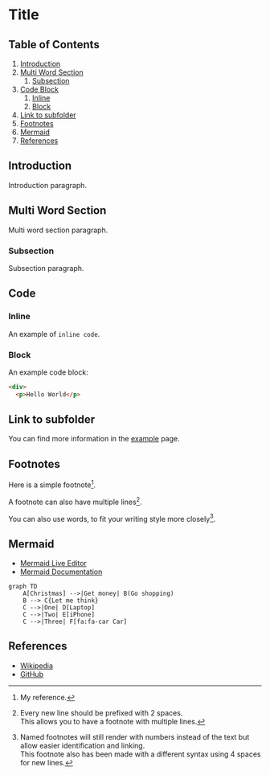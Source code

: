 # Title

## Table of Contents

1. [Introduction](#introduction)
2. [Multi Word Section](#multi-word-section)
   1. [Subsection](#subsection)
3. [Code Block](#code)
   1. [Inline](#inline)
   2. [Block](#block)
5. [Link to subfolder](#link-to-subfolder)
6. [Footnotes](#footnotes)
7. [Mermaid](#mermaid)
8. [References](#references)

## Introduction

Introduction paragraph.

## Multi Word Section

Multi word section paragraph.

### Subsection

Subsection paragraph.

## Code

### Inline

An example of `inline code`. 

### Block

An example code block:

```html
<div>
  <p>Hello World</p>
```

## Link to subfolder

You can find more information in the [example](docs/example.md) page.

## Footnotes

Here is a simple footnote[^1].

A footnote can also have multiple lines[^2].  

You can also use words, to fit your writing style more closely[^note].

[^1]: My reference.
[^2]: Every new line should be prefixed with 2 spaces.  
  This allows you to have a footnote with multiple lines.
[^note]:
    Named footnotes will still render with numbers instead of the text but allow easier identification and linking.  
    This footnote also has been made with a different syntax using 4 spaces for new lines.

## Mermaid

* [Mermaid Live Editor](https://mermaid.live/)
* [Mermaid Documentation](https://mermaid-js.github.io/mermaid/#/n00b-gettingStarted)

```mermaid
graph TD
    A[Christmas] -->|Get money| B(Go shopping)
    B --> C{Let me think}
    C -->|One| D[Laptop]
    C -->|Two| E[iPhone]
    C -->|Three| F[fa:fa-car Car]
```

## References

- [Wikipedia](https://en.wikipedia.org/wiki/Markdown)
- [GitHub](https://github.com)
